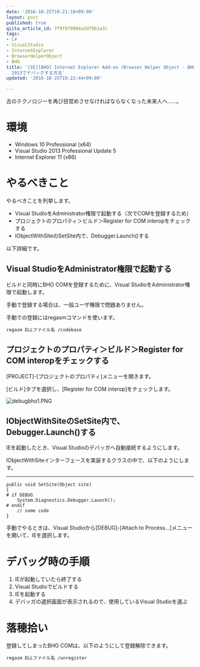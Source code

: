 ```yaml
---
date: '2016-10-25T19:21:18+09:00'
layout: post
published: true
qiita_article_id: 7f9f0f0904a3df9b1a3c
tags:
- C#
- VisualStudio
- InternetExplorer
- BrowserHelperObject
- BHO
title: '[IE][BHO] Internet Explorer Add-on (Browser Helper Object - BHO)をVisual Studio
  2013でデバッグする方法'
updated: '2016-10-25T19:22:44+09:00'

---
```

古のテクノロジーを再び目覚めさせなければならなくなった未来人へ……。  
  
# 環境  
  
- Windows 10 Professional (x64)  
- Visual Studio 2013 Professional Update 5  
- Internet Explorer 11 (x86)  
  
# やるべきこと  
  
やるべきことを列挙します。  
  
- Visual StudioをAdministrator権限で起動する（次でCOMを登録するため）  
- プロジェクトのプロパティ＞ビルド＞Register for COM interopをチェックする  
- IObjectWithSiteのSetSite内で、Debugger.Launch()する  
  
  
以下詳細です。  
  
## Visual StudioをAdministrator権限で起動する  
  
ビルドと同時にBHO COMを登録するために、Visual StudioをAdministrator権限で起動します。  
  
手動で登録する場合は、一般ユーザ権限で問題ありません。  
  
手動での登録にはregasmコマンドを使います。  
  
```
regasm DLLファイル名 /codebase
```  
  
## プロジェクトのプロパティ＞ビルド＞Register for COM interopをチェックする  
  
[PROJECT]-[プロジェクトのプロパティ]メニューを開きます。  
  
[ビルド]タブを選択し、[Register for COM interop]をチェックします。  
  
![debugbho1.PNG](/assets/images/48e756bf-2c27-bf5d-0896-d37e659ba0d6.png)  
  
## IObjectWithSiteのSetSite内で、Debugger.Launch()する  
  
IEを起動したとき、Visual Studioのデバッガへ自動接続するようにします。  
  
IObjectWithSiteインターフェースを実装するクラスの中で、以下のようにします。  
  
****  
```csharp:
public void SetSite(Object site)
{
# if DEBUG
    System.Diagnostics.Debugger.Launch();
# endif
    // some code
}
```  
  
手動でやるときは、Visual Studioから[DEBUG]-[Attach to Process...]メニューを開いて、IEを選択します。  
  
  
# デバッグ時の手順  
  
1. IEが起動していたら終了する  
2. Visual Studioでビルドする  
3. IEを起動する  
4. デバッガの選択画面が表示されるので、使用しているVisual Studioを選ぶ  
  
# 落穂拾い  
  
登録してしまったBHO COMは、以下のようにして登録解除できます。  
  
```
regasm DLLファイル名 /unregister
```  
